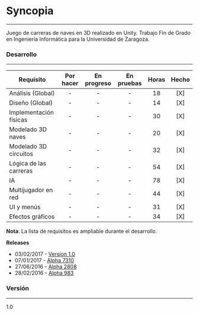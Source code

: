 # Syncopia
---
Juego de carreras de naves en 3D realizado en Unity. Trabajo Fin de Grado en Ingeniería Informática para la Universidad de Zaragoza.

### Desarrollo
---
| Requisito | Por hacer | En progreso | En pruebas | Horas | Hecho |
| --- | :---: | :---: | :---: | :---: | :---: |
| Análisis (Global) | - | - | - | 18 | [X] |
| Diseño (Global) | - | - | - | 14 | [X] |
| Implementación físicas | - | - | - | 30 | [X] |
| Modelado 3D naves | - | - | - | 20 | [X] |
| Modelado 3D circuitos | - | - | - | 32 | [X] |
| Lógica de las carreras | - | - | - | 54 | [X] |
| IA | - | - | - | 78 | [X] |
| Multijugador en red | - | - | - | 44 | [X] |
| UI y menús | - | - | - | 31 | [X] |
| Efectos gráficos | - | - | - | 34 | [X] |

**Nota**: La lista de requisitos es ampliable durante el desarrollo.

**Releases**
* 03/02/2017 - [Version 1.0](https://github.com/Arafo/Syncopia/releases/tag/untagged-61737180d6a738e6f14e)
* 07/01/2017 - [Alpha 7310](https://github.com/Arafo/Syncopia/releases/tag/alpha-7310)
* 27/06/2016 - [Alpha 2808](https://github.com/Arafo/Syncopia/releases/tag/alpha-2808)
* 28/02/2016 - [Alpha 983](https://github.com/Arafo/Syncopia/releases/tag/alpha-983)

### Versión
---
1.0
